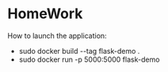 # HomeWork
How to launch the application:
- sudo docker build --tag flask-demo .
- sudo docker run -p 5000:5000 flask-demo

